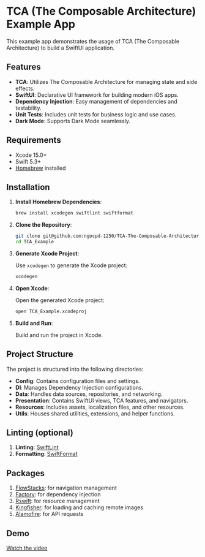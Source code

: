 # TCA (The Composable Architecture) Example App

This example app demonstrates the usage of TCA (The Composable Architecture) to build a SwiftUI application.

## Features
- **TCA**: Utilizes The Composable Architecture for managing state and side effects.
- **SwiftUI**: Declarative UI framework for building modern iOS apps.
- **Dependency Injection**: Easy management of dependencies and testability.
- **Unit Tests**: Includes unit tests for business logic and use cases.
- **Dark Mode**: Supports Dark Mode seamlessly.

## Requirements

- Xcode 15.0+
- Swift 5.3+
- [Homebrew](https://brew.sh/) installed 

## Installation

1. **Install Homebrew Dependencies**:

    ```bash
    brew install xcodegen swiftlint swiftformat
    ```

2. **Clone the Repository**:

    ```bash
    git clone git@github.com:ngocpd-1250/TCA-The-Composable-Architecture-example.git
    cd TCA_Example
    ```

3. **Generate Xcode Project**:

    Use `xcodegen` to generate the Xcode project:

    ```bash
    xcodegen
    ```

4. **Open Xcode**:

    Open the generated Xcode project:

    ```bash
    open TCA_Example.xcodeproj
    ```

5. **Build and Run**:

    Build and run the project in Xcode.
    
## Project Structure

The project is structured into the following directories:

- **Config**: Contains configuration files and settings.
- **DI**: Manages Dependency Injection configurations.
- **Data**: Handles data sources, repositories, and networking.
- **Presentation**: Contains SwiftUI views, TCA features, and navigators.
- **Resources**: Includes assets, localization files, and other resources.
- **Utils**: Houses shared utilities, extensions, and helper functions.


## Linting (optional)

1. **Linting**: [SwiftLint](https://github.com/realm/SwiftLint)
2. **Formatting**: [SwiftFormat](https://github.com/nicklockwood/SwiftFormat)

## Packages

1. [FlowStacks](https://github.com/johnpatrickmorgan/FlowStacks): for navigation management
2. [Factory](https://github.com/hmlongco/Factory.git): for dependency injection
3. [Rswift](https://github.com/mac-cain13/R.swift.git): for resource management
4. [Kingfisher](https://github.com/onevcat/Kingfisher.git): for loading and caching remote images
5. [Alamofire](https://github.com/Alamofire/Alamofire.git): for API requests

## Demo

[Watch the video](https://www.veed.io/view/0be09dd3-f7b4-46c4-ab0c-d964b802c1f7)


